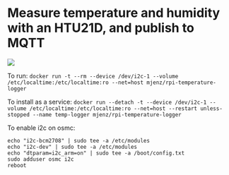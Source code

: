# Measure temperature and humidity with an HTU21D, and publish to MQTT

[![](https://images.microbadger.com/badges/image/mjenz/rpi-temperature-logger.svg)](https://microbadger.com/images/mjenz/rpi-temperature-logger "Get your own image badge on microbadger.com")

To run:
```docker run -t --rm --device /dev/i2c-1 --volume /etc/localtime:/etc/localtime:ro --net=host mjenz/rpi-temperature-logger```

To install as a service:
```docker run --detach -t --device /dev/i2c-1 --volume /etc/localtime:/etc/localtime:ro --net=host --restart unless-stopped --name temp-logger mjenz/rpi-temperature-logger```

To enable i2c on osmc:
```
echo "i2c-bcm2708" | sudo tee -a /etc/modules
echo "i2c-dev" | sudo tee -a /etc/modules
echo "dtparam=i2c_arm=on" | sudo tee -a /boot/config.txt
sudo adduser osmc i2c
reboot
```
